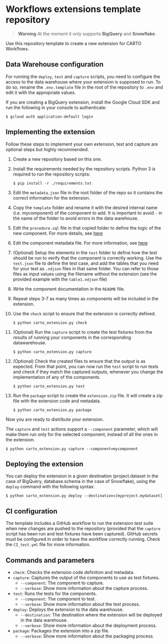 # Workflows extensions template repository

> **Warning** At the moment it only supports **BigQuery** and **Snowflake**.

Use this repository template to create a new extension for CARTO Workflows.

## Data Warehouse configuration

For running the `deploy`, `test` and `capture` scripts, you need to configure the access to the data warehouse where your extension is supposed to run. To do so, rename the `.env.template` file in the root of the repository to `.env` and edit it with the appropriate values.

If you are creating a BigQuery extension, install the Google Cloud SDK and run the following in your console to authenticate:

`$ gcloud auth application-default login`

## Implementing the extension

Follow these steps to implement your own extension, test and capture are optional steps but highly recommended.

1. Create a new repository based on this one.
2. Install the requirements needed by the repository scripts. Python 3 is required to run the repository scripts:

    `$ pip install -r ./requirements.txt`

3. Edit the `metadata.json` file in the root folder of the repo so it contains the correct information for the extension.
4. Copy the `template` folder and rename it with the desired internal name (i.e. mycomponent) of the component to add. It is important to avoid `-` in the name of the folder to  avoid errors in the data warehouse.
5. Edit the `procedure.sql` file in that copied folder to define the logic of the new component. For more details, see [here](./doc/procedure.md)
6. Edit the component metadata file. For more information, see [here](./doc/component_metadata.md)
7. (Optional) Setup the elements in the `test` folder to define how the test should be run to verify that the component is correctly working. Use the `test.json` file to define the test case, and add the tables that you need for your test as `.ndjson` files in that same folder. You can refer to those files as input values using the filename without the extension (see the provided example with the `table1.ndjson` file)
8. Write the component documentation in the `README` file.
9. Repeat steps 3-7 as many times as components will be included in the extension.
10. Use the `check` script to ensure that the extension is correctly defined.

    `$ python carto_extension.py check`

11. (Optional) Run the `capture` script to create the test fixtures from the results of running your components in the corresponding datawarehouse.

    `$ python carto_extension.py capture`

12. (Optional) Check the created files to ensure that the output is as expected. From that point, you can now run the `test` script to run tests and check if they match the captured outputs, whenever you change the implementation of any of the components.

    `$ python carto_extension.py test`

13. Run the `package` script to create the `extension.zip` file. It will create a zip file with the extension code and metadata.

    `$ python carto_extension.py package`

Now you are ready to distribute your extension.

The `capture` and `test` actions support a `--component` parameter, which will make them run only for the selected component, instead of all the ones in the extension.

`$ python carto_extension.py capture --component=mycomponent`

## Deploying the extension

You can deploy the extension in a given destination (project.dataset in the case of BigQuery, database.schema in the case of Snowflake), using the `deploy` command with the following syntax:

`$ python carto_extension.py deploy --destination=[myproject.mydataset]`

## CI configuration

The template includes a GitHub workflow to run the extension test suite when new changes are pushed to the repository (provided that the `capture` script has been run and test fixtures have been captured). GitHub secrets must be configured in order to have the workflow correctly running. Check the `CI_test.yml` file for more information.

## Commands and parameters
* `check`: Checks the extension code definition and metadata.
* `capture`: Captures the output of the components to use as test fixtures.
  * `--component`: The component to capture.
  * `--verbose`: Show more information about the capture process.
* `test`: Runs the tests for the components.
  * `--component`: The component to test.
  * `--verbose`: Show more information about the test process.
* `deploy`: Deploys the extension to the data warehouse.
  * `--destination`: The destination where the extension will be deployed in the data warehouse.
  * `--verbose`: Show more information about the deployment process.
* `package`: Packages the extension into a zip file.
  * `--verbose`: Show more information about the packaging process.
